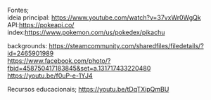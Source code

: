 Fontes;  
ideia principal: https://www.youtube.com/watch?v=37vxWr0WgQk  
API:https://pokeapi.co/  
index:https://www.pokemon.com/us/pokedex/pikachu  

backgrounds:
https://steamcommunity.com/sharedfiles/filedetails/?id=2465901989    
https://www.facebook.com/photo/?fbid=458750417183845&set=a.131717433220480  
https://youtu.be/f0uP-e-1YJ4  

Recursos educacionais;
https://youtu.be/tDqTXipQmBU
